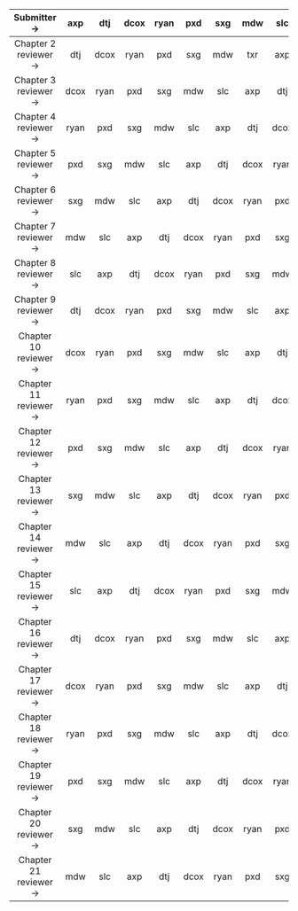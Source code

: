 |           Submitter → | axp | dtj | dcox | ryan | pxd | sxg | mdw | slc | meeting lead |
|:---------------------:|:---:|:---:|:----:|:----:|:---:|:---:|:---:|:---:|:------------:|
|  Chapter 2 reviewer → | dtj | dcox | ryan | pxd | sxg | mdw | txr | axp |          axp |
|  Chapter 3 reviewer → | dcox | ryan | pxd | sxg | mdw | slc | axp | dtj |          dtj |
|  Chapter 4 reviewer → | ryan | pxd | sxg | mdw | slc | axp | dtj | dcox |         dcox |
|  Chapter 5 reviewer → | pxd | sxg | mdw | slc | axp | dtj | dcox | ryan |         ryan |
|  Chapter 6 reviewer → | sxg | mdw | slc | axp | dtj | dcox | ryan | pxd |          pxd |
|  Chapter 7 reviewer → | mdw | slc | axp | dtj | dcox | ryan | pxd | sxg |          sxg |
|  Chapter 8 reviewer → | slc | axp | dtj | dcox | ryan | pxd | sxg | mdw |          mdw |
|  Chapter 9 reviewer → | dtj | dcox | ryan | pxd | sxg | mdw | slc | axp |          slc |
| Chapter 10 reviewer → | dcox | ryan | pxd | sxg | mdw | slc | axp | dtj |          axp |
| Chapter 11 reviewer → | ryan | pxd | sxg | mdw | slc | axp | dtj | dcox |          dtj |
| Chapter 12 reviewer → | pxd | sxg | mdw | slc | axp | dtj | dcox | ryan |         dcox |
| Chapter 13 reviewer → | sxg | mdw | slc | axp | dtj | dcox | ryan | pxd |         ryan |
| Chapter 14 reviewer → | mdw | slc | axp | dtj | dcox | ryan | pxd | sxg |          pxd |
| Chapter 15 reviewer → | slc | axp | dtj | dcox | ryan | pxd | sxg | mdw |          sxg |
| Chapter 16 reviewer → | dtj | dcox | ryan | pxd | sxg | mdw | slc | axp |          mdw |
| Chapter 17 reviewer → | dcox | ryan | pxd | sxg | mdw | slc | axp | dtj |          slc |
| Chapter 18 reviewer → | ryan | pxd | sxg | mdw | slc | axp | dtj | dcox |          axp |
| Chapter 19 reviewer → | pxd | sxg | mdw | slc | axp | dtj | dcox | ryan |          dtj |
| Chapter 20 reviewer → | sxg | mdw | slc | axp | dtj | dcox | ryan | pxd |         dcox |
| Chapter 21 reviewer → | mdw | slc | axp | dtj | dcox | ryan | pxd | sxg |         ryan |
